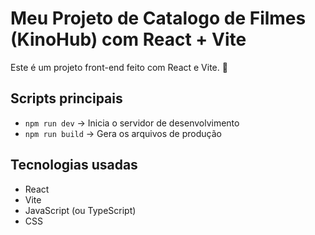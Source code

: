 # Meu Projeto de Catalogo de Filmes (KinoHub) com React + Vite

Este é um projeto front-end feito com React e Vite. 🚀

## Scripts principais

- `npm run dev` → Inicia o servidor de desenvolvimento
- `npm run build` → Gera os arquivos de produção

## Tecnologias usadas

- React
- Vite
- JavaScript (ou TypeScript)
- CSS
